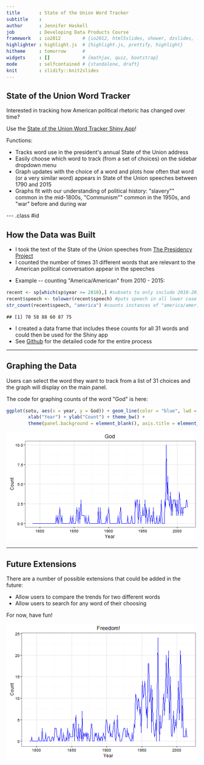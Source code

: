 ```yaml
---
title       : State of the Union Word Tracker
subtitle    : 
author      : Jennifer Haskell
job         : Developing Data Products Course
framework   : io2012        # {io2012, html5slides, shower, dzslides, ...}
highlighter : highlight.js  # {highlight.js, prettify, highlight}
hitheme     : tomorrow      # 
widgets     : []            # {mathjax, quiz, bootstrap}
mode        : selfcontained # {standalone, draft}
knit        : slidify::knit2slides
---
```


## State of the Union Word Tracker
Interested in tracking how American political rhetoric has changed over time?

Use the [State of the Union Word Tracker Shiny App](https://jchaskell.shinyapps.io/SOTU)!

Functions:
* Tracks word use in the president's annual State of the Union address
* Easily choose which word to track (from a set of choices) on the sidebar dropdown menu
* Graph updates with the choice of a word and plots how often that word (or a very similar word) appears in State of the Union speeches between 1790 and 2015
* Graphs fit with our understanding of political history: "slavery"" common in the mid-1800s, "Communism"" common in the 1950s, and "war" before and during war



--- .class #id 

## How the Data was Built
* I took the text of the State of the Union speeches from [The Presidency Project](http://www.presidency.ucsb.edu/sou.php)
* I counted the number of times 31 different words that are relevant to the American political conversation appear in the speeches
- Example -- counting "America/American" from 2010 - 2015:

```r
recent <- sp[which(sp$year >= 2010),] #subsets to only include 2010-2015
recent$speech <- tolower(recent$speech) #puts speech in all lower case
str_count(recent$speech, "america") #counts instances of "america/american" in each speech
```

```
## [1] 70 58 88 60 87 75
```
* I created a data frame that includes these counts for all 31 words and could then be used for the Shiny app
* See [Github](https://github.com/jchaskell/SOTU/tree/gh-pages) for the detailed code for the entire process


---
## Graphing the Data
Users can select the word they want to track from a list of 31 choices and the graph will display on the main panel.

The code for graphing counts of the word "God" is here:

```r
ggplot(sotu, aes(x = year, y = God)) + geom_line(color = "blue", lwd = 0.5) + ggtitle("God") + 
        xlab("Year") + ylab("Count") + theme_bw() +
        theme(panel.background = element_blank(), axis.title = element_text(size = 12))
```

![plot of chunk unnamed-chunk-2](assets/fig/unnamed-chunk-2-1.png) 

--- 
## Future Extensions

There are a number of possible extensions that could be added in the future:
* Allow users to compare the trends for two different words
* Allow users to search for any word of their choosing

For now, have fun!

![plot of chunk unnamed-chunk-3](assets/fig/unnamed-chunk-3-1.png) 






